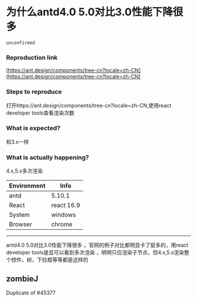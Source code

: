 # 为什么antd4.0 5.0对比3.0性能下降很多

`unconfirmed`

### Reproduction link

[https://ant.design/components/tree-cn?locale=zh-CN](https://ant.design/components/tree-cn?locale=zh-CN)

### Steps to reproduce

打开https://ant.design/components/tree-cn?locale=zh-CN,使用react developer tools查看渲染次数

### What is expected?

和3.x一样

### What is actually happening?

4.x,5.x多次渲染

| Environment | Info       |
| ----------- | ---------- |
| antd        | 5.10.1     |
| React       | react 16.9 |
| System      | windows    |
| Browser     | chrome     |

---

antd4.0 5.0对比3.0性能下降很多 ，官网的例子对比都明显卡了挺多的，用react developer tools是显可以看到多次渲染 ，明明只应渲染子节点，但4.x,5.x渲染整个控件，树，下拉框等等都是这样的

<!-- generated by ant-design-issue-helper. DO NOT REMOVE -->

## zombieJ

Duplicate of #45377

